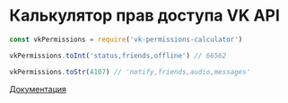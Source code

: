 # Калькулятор прав доступа VK API

```javascript
const vkPermissions = require('vk-permissions-calculator')

vkPermissions.toInt('status,friends,offline') // 66562

vkPermissions.toStr(4107) // 'notify,friends,audio,messages'
```

[Документация](https://vk.com/dev/permissions)
